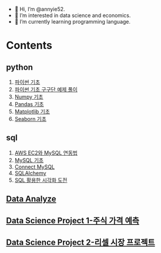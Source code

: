 - 👋 Hi, I’m @annyie52.
- 👀 I’m interested in data science and economics.
- 🌱 I’m currently learning programming language.

# Contents

## python

1. [파이썬 기초](https://github.com/annyie52/python/blob/master/%ED%8C%8C%EC%9D%B4%EC%8D%AC%20%EA%B8%B0%EC%B4%88.md)
2. [파이썬 기초 구구단 예제 풀이](https://github.com/annyie52/python/blob/master/%ED%8C%8C%EC%9D%B4%EC%8D%AC%20%EA%B8%B0%EC%B4%88%20%EA%B5%AC%EA%B5%AC%EB%8B%A8%20%EC%98%88%EC%A0%9C%20%ED%92%80%EC%9D%B4.md)
3. [Numpy 기초](https://github.com/annyie52/python/blob/master/Numpy%20%EA%B8%B0%EC%B4%88.md)
4. [Pandas 기초](https://github.com/annyie52/python/blob/master/Pandas%20%EA%B8%B0%EC%B4%88.md)
5. [Matplotlib 기초](https://github.com/annyie52/python/blob/master/Matplotlib%20(%EC%8B%9C%EA%B0%81%ED%99%94)%20%EA%B8%B0%EC%B4%88.md)
6. [Seaborn 기초](https://github.com/annyie52/python/blob/master/Seaborn%20%EA%B8%B0%EC%B4%88.md)



## sql

1. [AWS EC2와 MySQL 연동법](https://github.com/annyie52/sql/blob/master/AWS%20EC2%EC%99%80%20MySQL%20%EC%97%B0%EB%8F%99%EB%B2%95.md)
2. [MySQL 기초](https://github.com/annyie52/sql/blob/master/MySQL%20%EA%B8%B0%EC%B4%88.md)
3. [Connect MySQL](https://github.com/annyie52/sql/blob/master/Connect%20MySQL.md)
4. [SQLAlchemy](https://github.com/annyie52/sql/blob/master/SQLAlchemy.md)
5. [SQL 활용한 시각화 도전](https://github.com/annyie52/sql/blob/master/pymysql%20%EC%9D%91%EC%9A%A9%20%EB%B0%8F%20%EC%8B%9C%EA%B0%81%ED%99%94.ipynb)


## [Data Analyze](https://github.com/annyie52/Data-Analyze)

## [Data Science Project 1-주식 가격 예측](https://github.com/annyie52/Data-Science-Project)

## [Data Science Project 2-리셀 시장 프로젝트](https://github.com/annyie52/Data-Science-Project-2.git)
